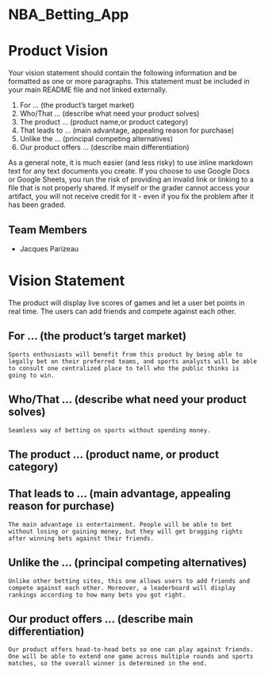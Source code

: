 # NBA_Betting_App

# Product Vision

Your vision statement should contain the following information and be formatted as one or more paragraphs. This statement must be included in your main README file and not linked externally. 

1. For ... (the product’s target market)
2. Who/That ... (describe what need your product solves)
3. The product ... (product name,or product category)
4. That leads to ... (main advantage, appealing reason for purchase)
5. Unlike the ... (principal competing alternatives)
6. Our product offers ... (describe main differentiation)

As a general note, it is much easier (and less risky) to use inline markdown text for any text documents you create. If you choose to use Google Docs or Google Sheets, you run the risk of providing an invalid link or linking to a file that is not properly shared. If myself or the grader cannot access your artifact, you will not receive credit for it - even if you fix the problem after it has been graded.

## Team Members

- Jacques Parizeau

# Vision Statement
The product will display live scores of games and let a user bet points in real time. The users can add friends and compete against each other.
## For ... (the product’s target market)
	Sports enthusiasts will benefit from this product by being able to legally bet on their preferred teams, and sports analysts will be able to consult one centralized place to tell who the public thinks is going to win.
## Who/That ... (describe what need your product solves)
	Seamless way of betting on sports without spending money. 
## The product ... (product name, or product category)
	
## That leads to ... (main advantage, appealing reason for purchase)
	The main advantage is entertainment. People will be able to bet without losing or gaining money, but they will get bragging rights after winning bets against their friends.
## Unlike the ... (principal competing alternatives)
	Unlike other betting sites, this one allows users to add friends and compete against each other. Moreover, a leaderboard will display rankings according to how many bets you got right.
## Our product offers ... (describe main differentiation)
	Our product offers head-to-head bets so one can play against friends. One will be able to extend one game across multiple rounds and sports matches, so the overall winner is determined in the end.
